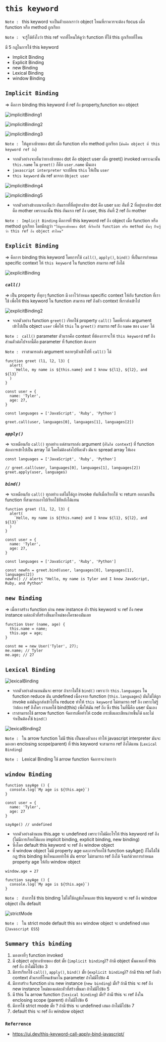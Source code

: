 # **`this keyword`**

`Note : ` this keyword จะเป็นตัวบอกเราว่า object ไหนที่เราควรจะต้อง focus เมื่อ function หรือ method ถูกเรียก

`Note : ` จะรู้ได้ยังไงว่า this ref จากที่ไหนให้ดูว่า function ที่ใช้ this ถูกเรียกที่ไหน

มี 5 กฎในการใช้ this keyword

- Implicit Binding
- Explicit Binding
- new Binding
- Lexical Binding
- window Binding

## **`Implicit Binding`**

=> คือการ binding this keyword ที่ ref ถึง property,function ของ object

![implicitBinding1](implicitBinding.PNG)

![implicitBinding2](implicitBinding2.PNG)

![implicitBinding3](implicitBinding3.PNG)

`Note : ` ให้ดูทางซ้ายของ dot เมื่อ function หรือ method ถูกเรียก (`นั่นคือ object ที่ this keyword ref ถึง`)

- จากตัวอย่างจะเห็นว่าทางซ้ายของ dot คือ object user เมื่อ greet() invoked เพราะฉะนั้น `this.name` ใน `greet()` ก็คือ `user.name` นั่นเอง
- `javascript interpreter` จะเปลี่ยน `this` ให้เป็น `user`
- `this keyword` มัน ref มาจาก `Object user`

![implicitBinding4](implicitBinding4.PNG)

![implicitBinding5](implicitBinding5.PNG)

- จากตัวอย่างข้างบนจะเห็นว่า อันแรกที่ที่อยู่ทางซ้าย dot คือ user และ อันที่ 2 ที่อยู่ทางซ้าย dot คือ mother เพราะฉะนั้น this อันแรก ref ถึง user, this อันที่ 2 ref ถึง mother

`Note : ` `Implicit Binding` คือการที่ this keyword ref ถึง object เมื่อ function หรือ method ถูกเรียก โดยมีกฎว่า `"ให้ดูทางซ้ายของ dot ที่เรียกใช้ function หรือ method นั้นๆ ก็จะรู้ว่า this ref ถึง object ตัวไหน"`

## **`Explicit Binding`**

=> คือการ binding this keyword โดยการใช้ `call()`, `apply()`, `bind()` ที่เป็นการกำหนด specific context ให้ `this keyword` ใน function สามารถ ref ถึงได้

![explicitBinding](explicitBinding.PNG)

### _`call()`_

=> เป็น property ที่ทุกๆ function มี เอาไว้กำหนด specific context ให้กับ function ที่เราใช้ เพื่อให้ this keyword ใน function สามารถ ref ถึงตัว context ที่เราส่งเข้าไป

![explicitBinding2](explicitBinding2.PNG)

- จากตัวอย่าง function `greet()` เรียกใช้ property `call()` โดยที่เราส่ง argument เข้าไปเป็น object `user` เพื่อให้ `this` ใน `greet()` สามารถ ref ถึง `name` ของ `user` ได้

`Note : ` `call()` parameter ตัวแรกคือ context ที่ต้องการจะให้ `this keyword` ref ถึง ส่วนตัวต่อไปจากนี้คือ parameter ที่ function ต้องการ

`Note : ` เราสามารถส่ง argument หลายๆตัวเข้าไปที่ `call()` ได้

```
function greet (l1, l2, l3) {
  alert(
    `Hello, my name is ${this.name} and I know ${l1}, ${l2}, and ${l3}`
  )
}

const user = {
  name: 'Tyler',
  age: 27,
}

const languages = ['JavaScript', 'Ruby', 'Python']

greet.call(user, languages[0], languages[1], languages[2])
```

### _`apply()`_

=> จะเหมือนกับ `call()` ทุกอย่าง แต่สามารถส่ง argument (`ที่ไม่ใช่ context`) ที่ function ต้องการเข้าไปเป็น array ได้ โดยไม่ต้องส่งไปทีละตัว มันจะ spread array ให้เอง

```
const languages = ['JavaScript', 'Ruby', 'Python']

// greet.call(user, languages[0], languages[1], languages[2])
greet.apply(user, languages)

```

### _`bind()`_

=> จะเหมือนกับ `call()` ทุกอย่าง แต่ไม่ได้ถูก invoke ทันทีเมื่อเรียกใช้ จะ return ออกมาเป็น function ที่สามารถเอาไปเรียกใช้ทีหลังได้แทน

```
function greet (l1, l2, l3) {
  alert(
    `Hello, my name is ${this.name} and I know ${l1}, ${l2}, and ${l3}`
  )
}

const user = {
  name: 'Tyler',
  age: 27,
}

const languages = ['JavaScript', 'Ruby', 'Python']

const newFn = greet.bind(user, languages[0], languages[1], languages[2])
newFn() // alerts "Hello, my name is Tyler and I know JavaScript, Ruby, and Python"
```

## **`new Binding`**

=> เมื่อเราสร้าง function ผ่าน new instance ตัว this keyword จะ ref ถึง new instance แต่ละตัวที่สร้างขึ้นมาใหม่ของใครของมันเลย

```
function User (name, age) {
  this.name = name;
  this.age = age;
}

const me = new User('Tyler', 27);
me.name; // Tyler
me.age; // 27
```

## **`Lexical Binding`**

![lexicalBinding](lexicalBinding.PNG)

- จากตัวอย่างด้านบนมันจะ error ถ้าเราไม่ใช้ `bind()` เพราะว่า `this.languages` ใน function reduce มัน undefined เนื่องจาก function (`this.languages`) มันไม่ได้ถูก invoke แต่มันถูกส่งเข้าไปใน reduce ทำให้ `this keyword` ไม่สามารถ ref ถึง เพราะไม่รู้ว่าต้อง ref ถึงใคร เราเลยใช้ bind(this) เพื่อให้มัน ref ถึง ซึ่ง this ในที่นี้คือ user นั่นเอง
- เราสามารถใช้ arrow function จัดการเพื่อทำให้ code กระชับและเขียนง่ายขึ้นได้ และไม่จำเป็นต้องใช้ `bind()`

![lexicalBinding2](lexicalBinding2.PNG)

`Note : ` ใน arrow function ไม่มี this เป็นของตัวเอง ทำให้ javascript interpreter มันจะมองหา enclosing scope(parent) ที่ this keyword จะสามารถ ref ถึงได้แทน (`Lexical Binding`)

`Note : ` Lexical Binding ใช้ arrow function จัดการจะง่ายกว่า

## **`window Binding`**

```
function sayAge () {
  console.log(`My age is ${this.age}`)
}

const user = {
  name: 'Tyler',
  age: 27
}

sayAge() // undefined
```

- จากตัวอย่างด้านบน this.age จะ undefined เพราะว่าไม่มีอะไรให้ this keyword ref ถึง (ไม่มีการเรียกใช้แบบ implicit binding, explicit binding, new binding)
- ซึ่งโดย default this keyword จะ ref ถึง window object
- ที่ window object ไม่มี property age และการเรียกใช้ function sayAge() ก็ไม่ได้ใช้กฎ this binding ข้อไหนเลยทำให้ มัน error ไม่สามารถ ref ถึงได้ จึงแก้ด้วยการกำหนด property age ให้กับ window object

```
window.age = 27

function sayAge () {
  console.log(`My age is ${this.age}`)
}
```

`Note : ` ถ้าการใช้ this binding ไม่ได้ใช้กฎข้อไหนเลย this keyword จะ ref ถึง window object เป็น default

![strictMode](strictMode.PNG)

`Note : ` ใน strict mode default this ของ window object จะ undefined เสมอ (`Javascript ES5`)

## `Summary this binding`

1. มองหาที่ๆ function invoked
2. มี object อยู่ทางซ้ายของ dot มั้ย (`implicit binding`)? ถ้ามี object นั้นแหละที่ this ref ถีง ถ้าไม่มีไปข้อ 3
3. มีการเรียกใช้ `call()`, `apply()`, `bind()` มั้ย (`explicit binding`)? ถ้ามี this ref ถึงตัว context ตัวแรกที่โยนเข้ามาใน parameter ถ้าไม่มีไปข้อ 4
4. มีการสร้าง function ผ่าน new instance (`new binding`) มั้ย? ถ้ามี this จะ ref ถึง new instance ใหม่ของแต่ละตัวที่สร้างขึ้นมา ถ้าไม่มีไปข้อ 5
5. มี this ใน arrow function (`lexical binding`) มั้ย? ถ้ามี this จะ ref ถึงใน enclosing scope (parent) ถ้าไม่มีไปข้อ 6
6. มีการใช้ strict mode มั้ย ? ถ้ามี this จะ undefined เสมอ ถ้าไม่มีไปข้อ 7
7. default this จะ ref ถึง window object

### `Referrence`

- https://ui.dev/this-keyword-call-apply-bind-javascript/

